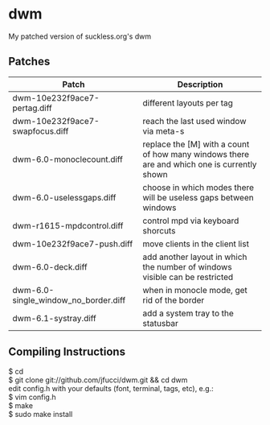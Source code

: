 dwm
===

My patched version of suckless.org's dwm

Patches
-------

| Patch                                   | Description                                                                                 |
| --------------------------------------- | ------------------------------------------------------------------------------------------- |
| dwm-10e232f9ace7-pertag.diff            | different layouts per tag                                                                   |
| dwm-10e232f9ace7-swapfocus.diff         | reach the last used window via meta-s                                                       |
| dwm-6.0-monoclecount.diff               | replace the [M] with a count of how many windows there are and which one is currently shown |
| dwm-6.0-uselessgaps.diff                | choose in which modes there will be useless gaps between windows                            |
| dwm-r1615-mpdcontrol.diff               | control mpd via keyboard shorcuts                                                           |
| dwm-10e232f9ace7-push.diff              | move clients in the client list                                                             |
| dwm-6.0-deck.diff                       | add another layout in which the number of windows visible can be restricted                 |
| dwm-6.0-single\_window\_no\_border.diff | when in monocle mode, get rid of the border                                                 |
| dwm-6.1-systray.diff                    | add a system tray to the statusbar                                                          |

Compiling Instructions
----------------------

$ cd  
$ git clone git://github.com/jfucci/dwm.git && cd dwm  
edit config.h with your defaults (font, terminal, tags, etc), e.g.:  
$ vim config.h  
$ make  
$ sudo make install  

